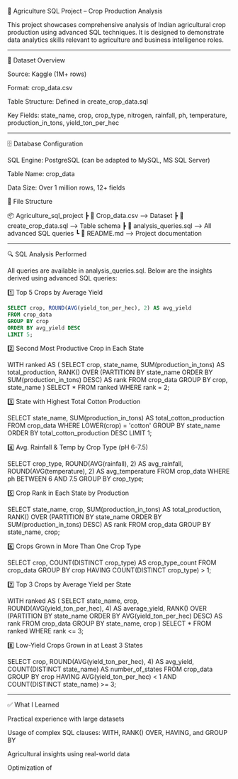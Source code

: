 🌾 Agriculture SQL Project – Crop Production Analysis

This project showcases comprehensive analysis of Indian agricultural crop production using advanced SQL techniques. It is designed to demonstrate data analytics skills relevant to agriculture and business intelligence roles.


---

📁 Dataset Overview

Source: Kaggle (1M+ rows)

Format: crop_data.csv

Table Structure: Defined in create_crop_data.sql

Key Fields: state_name, crop, crop_type, nitrogen, rainfall, ph, temperature, production_in_tons, yield_ton_per_hec



---

🗄 Database Configuration

SQL Engine: PostgreSQL (can be adapted to MySQL, MS SQL Server)

Table Name: crop_data

Data Size: Over 1 million rows, 12+ fields

🧩 File Structure

📦 Agriculture_sql_project
 ┣ 📄 Crop_data.csv           --> Dataset
 ┣ 📄 create_crop_data.sql    --> Table schema
 ┣ 📄 analysis_queries.sql    --> All advanced SQL queries
 ┗ 📄 README.md               --> Project documentation



---

🔍 SQL Analysis Performed

All queries are available in analysis_queries.sql. Below are the insights derived using advanced SQL queries:

1️⃣ Top 5 Crops by Average Yield

```sql
SELECT crop, ROUND(AVG(yield_ton_per_hec), 2) AS avg_yield
FROM crop_data
GROUP BY crop
ORDER BY avg_yield DESC
LIMIT 5;
```

2️⃣ Second Most Productive Crop in Each State

WITH ranked AS (
  SELECT crop, state_name, SUM(production_in_tons) AS total_production,
         RANK() OVER (PARTITION BY state_name ORDER BY SUM(production_in_tons) DESC) AS rank
  FROM crop_data
  GROUP BY crop, state_name
)
SELECT * FROM ranked WHERE rank = 2;

3️⃣ State with Highest Total Cotton Production

SELECT state_name, SUM(production_in_tons) AS total_cotton_production
FROM crop_data
WHERE LOWER(crop) = 'cotton'
GROUP BY state_name
ORDER BY total_cotton_production DESC
LIMIT 1;

4️⃣ Avg. Rainfall & Temp by Crop Type (pH 6-7.5)

SELECT crop_type, ROUND(AVG(rainfall), 2) AS avg_rainfall,
       ROUND(AVG(temperature), 2) AS avg_temperature
FROM crop_data
WHERE ph BETWEEN 6 AND 7.5
GROUP BY crop_type;

5️⃣ Crop Rank in Each State by Production

SELECT state_name, crop, SUM(production_in_tons) AS total_production,
       RANK() OVER (PARTITION BY state_name ORDER BY SUM(production_in_tons) DESC) AS rank
FROM crop_data
GROUP BY state_name, crop;

6️⃣ Crops Grown in More Than One Crop Type

SELECT crop, COUNT(DISTINCT crop_type) AS crop_type_count
FROM crop_data
GROUP BY crop
HAVING COUNT(DISTINCT crop_type) > 1;

7️⃣ Top 3 Crops by Average Yield per State

WITH ranked AS (
  SELECT state_name, crop, ROUND(AVG(yield_ton_per_hec), 4) AS average_yield,
         RANK() OVER (PARTITION BY state_name ORDER BY AVG(yield_ton_per_hec) DESC) AS rank
  FROM crop_data
  GROUP BY state_name, crop
)
SELECT * FROM ranked WHERE rank <= 3;

8️⃣ Low-Yield Crops Grown in at Least 3 States

SELECT crop, ROUND(AVG(yield_ton_per_hec), 4) AS avg_yield,
       COUNT(DISTINCT state_name) AS number_of_states
FROM crop_data
GROUP BY crop
HAVING AVG(yield_ton_per_hec) < 1 AND COUNT(DISTINCT state_name) >= 3;


---

✅ What I Learned

Practical experience with large datasets

Usage of complex SQL clauses: WITH, RANK() OVER, HAVING, and GROUP BY

Agricultural insights using real-world data

Optimization of


